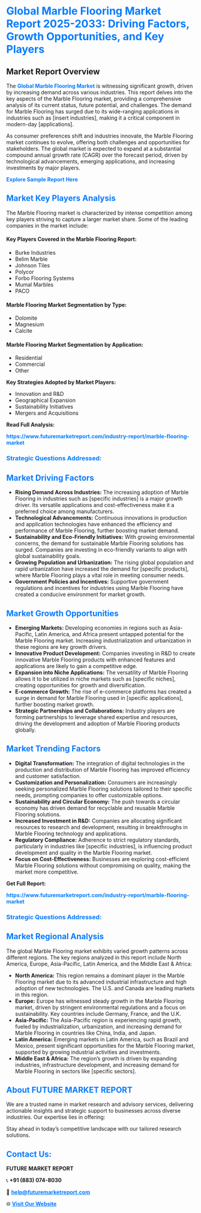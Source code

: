<h1 style="color: #007BFF;">Global Marble Flooring Market Report 2025-2033: Driving Factors, Growth Opportunities, and Key Players</h1>

<section id="overview">
<h2>Market Report Overview</h2>
<p>The <a href="https://www.futuremarketreport.com/industry-report/marble-flooring-market" style="color: #007BFF; text-decoration: none;"><strong>Global Marble Flooring Market</strong></a> is witnessing significant growth, driven by increasing demand across various industries. This report delves into the key aspects of the Marble Flooring market, providing a comprehensive analysis of its current status, future potential, and challenges. The demand for Marble Flooring has surged due to its wide-ranging applications in industries such as [insert industries], making it a critical component in modern-day [applications].</p>
<p>As consumer preferences shift and industries innovate, the Marble Flooring market continues to evolve, offering both challenges and opportunities for stakeholders. The global market is expected to expand at a substantial compound annual growth rate (CAGR) over the forecast period, driven by technological advancements, emerging applications, and increasing investments by major players.</p>
</section>

<section id="overview">
<p><a href="https://www.futuremarketreport.com/request-sample/reportId=58792" style="color: #007BFF; text-decoration: none;"><strong>Explore Sample Report Here</strong></a></p>
</section>

<section id="key-players">
<h2 style="color: #007BFF;">Market Key Players Analysis</h2>
<p>The Marble Flooring market is characterized by intense competition among key players striving to capture a larger market share. Some of the leading companies in the market include:</p>
<h4>Key Players Covered in the Marble Flooring Report:</h4>
<ul><li>Burke Industries</li><li>Belim Marble</li><li>Johnson Tiles</li><li>Polycor</li><li>Forbo Flooring Systems</li><li>Mumal Marbles</li><li>PACO</li></ul>
<h4>Marble Flooring Market Segmentation by Type:</h4>
<ul><li>Dolomite</li><li>Magnesium</li><li>Calcite</li></ul>

<h4>Marble Flooring Market Segmentation by Application:</h4>
<ul><li>Residential</li><li>Commercial</li><li>Other</li></ul>
<p><strong>Key Strategies Adopted by Market Players:</strong></p>
<ul>
<li>Innovation and R&D</li>
<li>Geographical Expansion</li>
<li>Sustainability Initiatives</li>
<li>Mergers and Acquisitions</li>
</ul>
</section>

<section>
<p><strong>Read Full Analysis: </strong></p><a href="https://www.futuremarketreport.com/industry-report/marble-flooring-market" style="color: #007BFF; text-decoration: none;"><strong>https://www.futuremarketreport.com/industry-report/marble-flooring-market</strong></a>
<h3 style="color: #007BFF;">Strategic Questions Addressed:</h3>
</section>

<section id="driving-factors">
<h2 style="color: #007BFF;">Market Driving Factors</h2>
<ul>
<li><strong>Rising Demand Across Industries:</strong> The increasing adoption of Marble Flooring in industries such as [specific industries] is a major growth driver. Its versatile applications and cost-effectiveness make it a preferred choice among manufacturers.</li>
<li><strong>Technological Advancements:</strong> Continuous innovations in production and application technologies have enhanced the efficiency and performance of Marble Flooring, further boosting market demand.</li>
<li><strong>Sustainability and Eco-Friendly Initiatives:</strong> With growing environmental concerns, the demand for sustainable Marble Flooring solutions has surged. Companies are investing in eco-friendly variants to align with global sustainability goals.</li>
<li><strong>Growing Population and Urbanization:</strong> The rising global population and rapid urbanization have increased the demand for [specific products], where Marble Flooring plays a vital role in meeting consumer needs.</li>
<li><strong>Government Policies and Incentives:</strong> Supportive government regulations and incentives for industries using Marble Flooring have created a conducive environment for market growth.</li>
</ul>
</section>

<section id="growth-opportunities">
<h2 style="color: #007BFF;">Market Growth Opportunities</h2>
<ul>
<li><strong>Emerging Markets:</strong> Developing economies in regions such as Asia-Pacific, Latin America, and Africa present untapped potential for the Marble Flooring market. Increasing industrialization and urbanization in these regions are key growth drivers.</li>
<li><strong>Innovative Product Development:</strong> Companies investing in R&D to create innovative Marble Flooring products with enhanced features and applications are likely to gain a competitive edge.</li>
<li><strong>Expansion into Niche Applications:</strong> The versatility of Marble Flooring allows it to be utilized in niche markets such as [specific niches], creating opportunities for growth and diversification.</li>
<li><strong>E-commerce Growth:</strong> The rise of e-commerce platforms has created a surge in demand for Marble Flooring used in [specific applications], further boosting market growth.</li>
<li><strong>Strategic Partnerships and Collaborations:</strong> Industry players are forming partnerships to leverage shared expertise and resources, driving the development and adoption of Marble Flooring products globally.</li>
</ul>
</section>

<section id="trending-factors">
<h2 style="color: #007BFF;">Market Trending Factors</h2>
<ul>
<li><strong>Digital Transformation:</strong> The integration of digital technologies in the production and distribution of Marble Flooring has improved efficiency and customer satisfaction.</li>
<li><strong>Customization and Personalization:</strong> Consumers are increasingly seeking personalized Marble Flooring solutions tailored to their specific needs, prompting companies to offer customizable options.</li>
<li><strong>Sustainability and Circular Economy:</strong> The push towards a circular economy has driven demand for recyclable and reusable Marble Flooring solutions.</li>
<li><strong>Increased Investment in R&D:</strong> Companies are allocating significant resources to research and development, resulting in breakthroughs in Marble Flooring technology and applications.</li>
<li><strong>Regulatory Compliance:</strong> Adherence to strict regulatory standards, particularly in industries like [specific industries], is influencing product development and quality in the Marble Flooring market.</li>
<li><strong>Focus on Cost-Effectiveness:</strong> Businesses are exploring cost-efficient Marble Flooring solutions without compromising on quality, making the market more competitive.</li>
</ul>
</section>

<section>
<p><strong>Get Full Report: </strong></p><a href="https://www.futuremarketreport.com/industry-report/marble-flooring-market" style="color: #007BFF; text-decoration: none;"><strong>https://www.futuremarketreport.com/industry-report/marble-flooring-market</strong></a>
<h3 style="color: #007BFF;">Strategic Questions Addressed:</h3>
</section>


<section id="regional-analysis">
<h2 style="color: #007BFF;">Market Regional Analysis</h2>
<p>The global Marble Flooring market exhibits varied growth patterns across different regions. The key regions analyzed in this report include North America, Europe, Asia-Pacific, Latin America, and the Middle East & Africa:</p>
<ul>
<li><strong>North America:</strong> This region remains a dominant player in the Marble Flooring market due to its advanced industrial infrastructure and high adoption of new technologies. The U.S. and Canada are leading markets in this region.</li>
<li><strong>Europe:</strong> Europe has witnessed steady growth in the Marble Flooring market, driven by stringent environmental regulations and a focus on sustainability. Key countries include Germany, France, and the U.K.</li>
<li><strong>Asia-Pacific:</strong> The Asia-Pacific region is experiencing rapid growth, fueled by industrialization, urbanization, and increasing demand for Marble Flooring in countries like China, India, and Japan.</li>
<li><strong>Latin America:</strong> Emerging markets in Latin America, such as Brazil and Mexico, present significant opportunities for the Marble Flooring market, supported by growing industrial activities and investments.</li>
<li><strong>Middle East & Africa:</strong> The region’s growth is driven by expanding industries, infrastructure development, and increasing demand for Marble Flooring in sectors like [specific sectors].</li>
</ul>
</section>

<footer>
<h2 style="color: #007BFF;">About FUTURE MARKET REPORT</h2>
<p>We are a trusted name in market research and advisory services, delivering actionable insights and strategic support to businesses across diverse industries. Our expertise lies in offering:</p>

<p>Stay ahead in today’s competitive landscape with our tailored research solutions.</p>

<h2 style="color: #007BFF;">Contact Us:</h2>
<p><strong>FUTURE MARKET REPORT</strong></p>
<p>📞 <strong>+91 (883) 074-8030</strong></p>
<p>📧 <strong><a href="mailto:help@futuremarketreport.com" style="color: #007BFF;">help@futuremarketreport.com</a></strong></p>
<p>🌐 <strong><a href="https://www.futuremarketreport.com/" style="color: #007BFF;">Visit Our Website</a></strong></p>
</footer>
